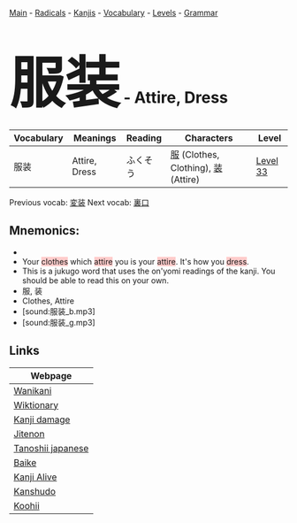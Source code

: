 <style> bigfont {font-size: 100px}</style>
[Main](../README.md) -
[Radicals](../radicals.md) -
[Kanjis](../kanjis.md) -
[Vocabulary](../vocabulary.md) -
[Levels](../levels.md) -
[Grammar](../grammar.md)
# <bigfont> 服装</bigfont> - Attire, Dress 

| Vocabulary | Meanings | Reading | Characters | Level |
| --- | --- | --- | --- | --- |
| 服装 | Attire, Dress | ふくそう |  [服](../kanjis/服.md) (Clothes, Clothing), [装](../kanjis/装.md) (Attire) | [Level 33](../levels/wk_level33.md) |

Previous vocab: [変装](変装.md) Next vocab: [裏口](裏口.md) 

## Mnemonics:

* 
* Your <span style="background-color:#ffcccb"> clothes</span> which <span style="background-color:#ffcccb"> attire</span> you is your <span style="background-color:#ffcccb"> attire</span>. It's how you <span style="background-color:#ffcccb"> dress</span>.
* This is a jukugo word that uses the on'yomi readings of the kanji. You should be able to read this on your own.
* 服, 装
* Clothes, Attire
* [sound:服装_b.mp3]
* [sound:服装_g.mp3]


## Links 

| Webpage |
| --- |
| [Wanikani          ](https://www.wanikani.com/kanji/服装) |
| [Wiktionary        ](https://en.wiktionary.org/wiki/服装) |
| [Kanji damage      ](http://www.kanjidamage.com/kanji/search?utf8=✓&q=服装) |
| [Jitenon           ](https://jitenon.com/kanji/服装) |
| [Tanoshii japanese ](https://www.tanoshiijapanese.com/dictionary/kanji.cfm?k=服装) |
| [Baike             ](https://baike.baidu.com/item/服装) |
| [Kanji Alive       ](https://app.kanjialive.com/服装) |
| [Kanshudo          ](https://www.kanshudo.com/searchmn?q=服装) |
| [Koohii            ](https://kanji.koohii.com/study/kanji/服装) |
